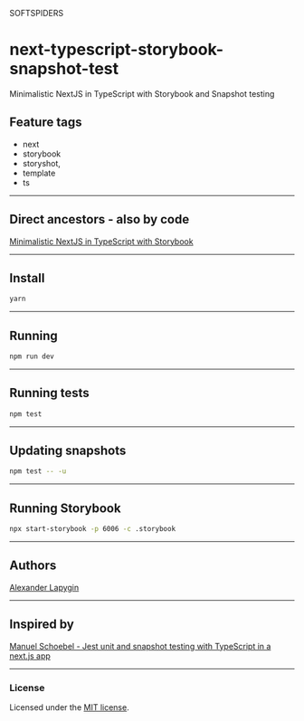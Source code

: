 SOFTSPIDERS
# next-typescript-storybook-snapshot-test

Minimalistic NextJS in TypeScript with Storybook and Snapshot testing

## Feature tags

- next
- storybook
- storyshot,
- template
- ts

---

## Direct ancestors - also by code

[Minimalistic NextJS in TypeScript with Storybook](https://github.com/softspider/next-typescript-storybook)

---

## Install

```sh
yarn
```

---

## Running

```sh
npm run dev
```

---

## Running tests

```sh
npm test
```
---

## Updating snapshots

```sh
npm test -- -u
```

---

## Running Storybook

```sh
npx start-storybook -p 6006 -c .storybook
```

---

## Authors

[Alexander Lapygin](https://github.com/AlexanderLapygin)

---

## Inspired by

[Manuel Schoebel - Jest unit and snapshot testing with TypeScript in a next.js app](https://www.manuel-schoebel.com/blog/nextjs-typescript-storybook-setup)

---

### License

Licensed under the [MIT license](./LICENSE). 
